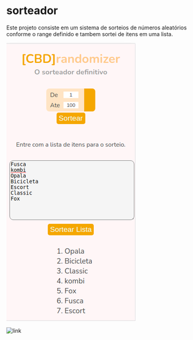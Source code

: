 # sorteador

Este projeto consiste em um sistema de sorteios de números aleatórios conforme o range definido e
tambem sortei de itens em uma lista.

![sorteador](sorteador_print.png)

![link](https://enicio.github.io/randomizer/)
